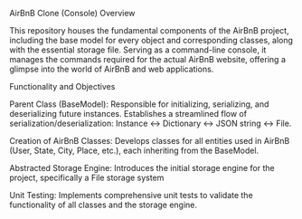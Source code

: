 AirBnB Clone (Console) Overview

This repository houses the fundamental components of the AirBnB project, including the base model for every object and corresponding classes, along with the essential storage file. Serving as a command-line console, it manages the commands required for the actual AirBnB website, offering a glimpse into the world of AirBnB and web applications.

Functionality and Objectives

Parent Class (BaseModel):
Responsible for initializing, serializing, and deserializing future instances.
Establishes a streamlined flow of serialization/deserialization: Instance <-> Dictionary <-> JSON string <-> File.

Creation of AirBnB Classes:
Develops classes for all entities used in AirBnB (User, State, City, Place, etc.), each inheriting from the BaseModel.

Abstracted Storage Engine:
Introduces the initial storage engine for the project, specifically a File storage system

Unit Testing:
Implements comprehensive unit tests to validate the functionality of all classes and the storage engine.

